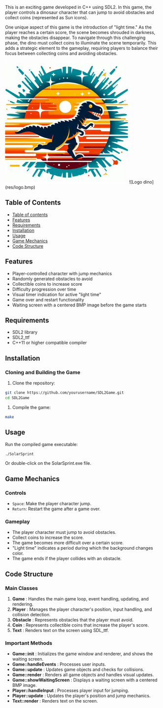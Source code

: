 This is an exciting game developed in C++ using SDL2. In this game, the player controls a dinosaur character that can jump to avoid obstacles and collect coins (represented as Sun icons). 

One unique aspect of this game is the introduction of "light time." As the player reaches a certain score, the scene becomes shrouded in darkness, making the obstacles disappear. To navigate through this challenging phase, the dino must collect coins to illuminate the scene temporarily. This adds a strategic element to the gameplay, requiring players to balance their focus between collecting coins and avoiding obstacles.

<img src="res/logo.bmp" alt="Logo dino" width="400">
![Logo dino](res/logo.bmp)

## Table of Contents 
- [Table of contents](#Table_of_Contents)
- [Features](#Features)
- [Requirements](#Requirements)
- [Installation](#Installation)
- [Usage](#Usage)
- [Game Mechanics](#Game_Mechanics)
- [Code Structure](#Code_Structure)
 
## Features
- Player-controlled character with jump mechanics
- Randomly generated obstacles to avoid
- Collectible coins to increase score
- Difficulty progression over time
- Visual timer indication for active "light time"
- Game over and restart functionality
- Waiting screen with a centered BMP image before the game starts
## Requirements
- SDL2 library
- SDL2_ttf 
- C++11 or higher compatible compiler
## Installation

### Cloning and Building the Game
1. Clone the repository:
```bash
git clone https://github.com/yourusername/SDL2Game.git
cd SDL2Game
```

1. Compile the game:
```bash
make
```

## Usage
Run the compiled game executable:
```bash
./SolarSprint
```

Or double-click on the SolarSprint.exe file.
## Game Mechanics
### Controls 
- `Space`: Make the player character jump. 
- `Return`: Restart the game after a game over.
### Gameplay
- The player character must jump to avoid obstacles.
- Collect coins to increase the score.
- The game becomes more difficult over a certain score.
- "Light time" indicates a period during which the background changes color.
- The game ends if the player collides with an obstacle.
## Code Structure
### Main Classes 
1. **Game** : Handles the main game loop, event handling, updating, and rendering. 
2. **Player** : Manages the player character's position, input handling, and collision detection. 
3. **Obstacle** : Represents obstacles that the player must avoid. 
4. **Coin** : Represents collectible coins that increase the player's score. 
5. **Text** : Renders text on the screen using SDL_ttf.
### Important Methods 
- **Game::init** : Initializes the game window and renderer, and shows the waiting screen. 
- **Game::handleEvents** : Processes user inputs. 
- **Game::update** : Updates game objects and checks for collisions. 
- **Game::render** : Renders all game objects and handles visual updates. 
- **Game::showWaitingScreen** : Displays a waiting screen with a centered BMP image. 
- **Player::handleInput** : Processes player input for jumping. 
- **Player::update** : Updates the player's position and jump mechanics. 
- **Text::render** : Renders text on the screen.
